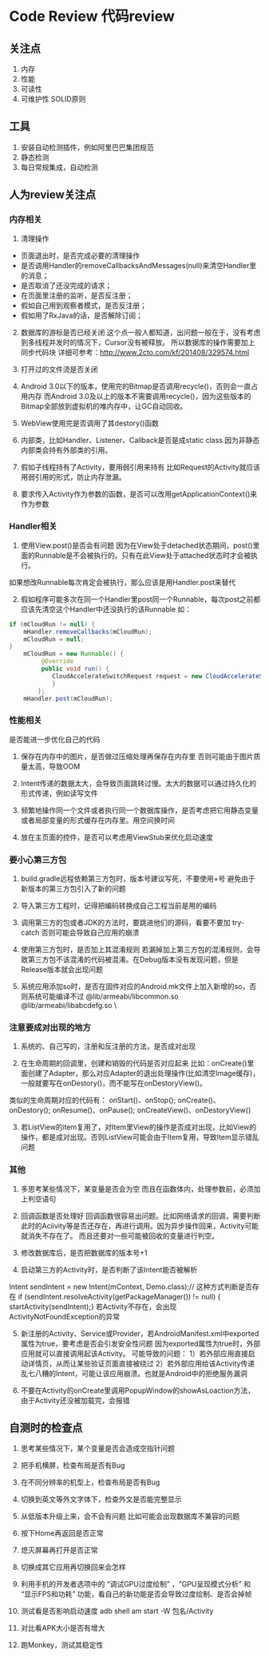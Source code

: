 # Code Review 代码review

## 关注点
1. 内存
2. 性能
3. 可读性
4. 可维护性 SOLID原则

## 工具
1. 安装自动检测插件，例如阿里巴巴集团规范
2. 静态检测
3. 每日常规集成，自动检测

## 人为review关注点

### 内存相关
1. 清理操作
* 页面退出时，是否完成必要的清理操作
* 是否调用Handler的removeCallbacksAndMessages(null)来清空Handler里的消息；
* 是否取消了还没完成的请求；
* 在页面里注册的监听，是否反注册；
* 假如自己用到观察者模式，是否反注册；
* 假如用了RxJava的话，是否解除订阅；

2. 数据库的游标是否已经关闭 
这个点一般人都知道，出问题一般在于，没有考虑到多线程并发时的情况下，Cursor没有被释放。 所以数据库的操作需要加上同步代码块 详细可参考：http://www.2cto.com/kf/201408/329574.html

3. 打开过的文件流是否关闭

4. Android 3.0以下的版本，使用完的Bitmap是否调用recycle()，否则会一直占用内存 而Android 3.0及以上的版本不需要调用recycle()，因为这些版本的Bitmap全部放到虚拟机的堆内存中，让GC自动回收。

5. WebView使用完是否调用了其destory()函数

6. 内部类，比如Handler、Listener、Callback是否是成static class 因为非静态内部类会持有外部类的引用。

7. 假如子线程持有了Activity，要用弱引用来持有 比如Request的Activity就应该用弱引用的形式，防止内存泄漏。

8. 要求传入Activity作为参数的函数，是否可以改用getApplicationContext()来作为参数

### Handler相关
1. 使用View.post()是否会有问题 因为在View处于detached状态期间，post()里面的Runnable是不会被执行的。只有在此View处于attached状态时才会被执行。

如果想改Runnable每次肯定会被执行，那么应该是用Handler.post来替代

2. 假如程序可能多次在同一个Handler里post同一个Runnable，每次post之前都应该先清空这个Handler中还没执行的该Runnable 如：

```java
if (mCloudRun != null) {    
    mHandler.removeCallbacks(mCloudRun);    
    mCloudRun = null;
}
    mCloudRun = new Runnable() {   
         @Override    
         public void run() {        
            CloudAccelerateSwitchRequest request = new CloudAccelerateSwitchRequest(); request.setPriority(RequestTask.PRIORITY_LOW);        RequestQueue.getInstance().addRequest(request);    
            }
        };
    mHandler.post(mCloudRun); 
```

### 性能相关
是否能进一步优化自己的代码

1. 保存在内存中的图片，是否做过压缩处理再保存在内存里 否则可能由于图片质量太高，导致OOM

2. Intent传递的数据太大，会导致页面跳转过慢。太大的数据可以通过持久化的形式传递，例如读写文件

3. 频繁地操作同一个文件或者执行同一个数据库操作，是否考虑把它用静态变量或者局部变量的形式缓存在内存里。用空间换时间

4. 放在主页面的控件，是否可以考虑用ViewStub来优化启动速度

### 要小心第三方包
1. build.gradle远程依赖第三方包时，版本号建议写死，不要使用+号 避免由于新版本的第三方包引入了新的问题

2. 导入第三方工程时，记得把编码转换成自己工程当前是用的编码

3. 调用第三方的包或者JDK的方法时，要跳进他们的源码，看要不要加 try-catch 否则可能会导致自己应用的崩溃

4. 使用第三方包时，是否加上其混淆规则 若漏掉加上第三方包的混淆规则，会导致第三方包不该混淆的代码被混淆。在Debug版本没有发现问题，但是Release版本就会出现问题

5. 系统应用添加so时，是否在固件对应的Android.mk文件上加入新增的so，否则系统可能编译不过
@lib/armeabi/libcommon.so \@lib/armeabi/libabcdefg.so \

### 注意要成对出现的地方
1. 系统的、自己写的，注册和反注册的方法，是否成对出现

2. 在生命周期的回调里，创建和销毁的代码是否对应起来 比如：onCreate()里面创建了Adapter，那么对应Adapter的退出处理操作(比如清空Image缓存)，一般就要写在onDestory()，而不能写在onDestoryView()。

类似的生命周期对应的代码有： onStart()、onStop(); onCreate()、onDestory(); onResume()、onPause(); onCreateView()、onDestoryView()

3. 若ListView的item复用了，对Item里View的操作是否成对出现，比如View的操作，都是成对出现。否则ListView可能会由于Item复用，导致Item显示错乱问题
  
###  其他
1. 多思考某些情况下，某变量是否会为空 而且在函数体内，处理参数前，必须加上判空语句

2. 回调函数是否处理好 回调函数很容易出问题。比如网络请求的回调，需要判断此时的Aciivity等是否还存在，再进行调用。因为异步操作回来，Activity可能就消失不存在了。 而且还要对一些可能被回收的变量进行判空。

3. 修改数据库后，是否把数据库的版本号+1

4. 启动第三方的Activity时，是否判断了该Intent能否被解析

Intent sendIntent = new Intent(mContext, Demo.class);// 这种方式判断是否存在
if (sendIntent.resolveActivity(getPackageManager()) != null) {   
     startActivity(sendIntent);}
若Activity不存在，会出现ActivityNotFoundException的异常

5. 新注册的Activity、Service或Provider，若AndroidManifest.xml中exported属性为true，要考虑是否会引发安全性问题
因为exported属性为true时，外部应用就可以直接调用起该Activity。 可能导致的问题： 
1）若外部应用直接启动详情页，从而让某些验证页面直接被绕过 
2）若外部应用给该Activity传递乱七八糟的Intent，可能让该应用崩溃。也就是Android中的拒绝服务漏洞

6. 不要在Activity的onCreate里调用PopupWindow的showAsLoaction方法，由于Activity还没被加载完，会报错

## 自测时的检查点
1. 思考某些情况下，某个变量是否会造成空指针问题

2. 把手机横屏，检查布局是否有Bug

3. 在不同分辨率的机型上，检查布局是否有Bug

4. 切换到英文等外文字体下，检查外文是否能完整显示

5. 从低版本升级上来，会不会有问题 比如可能会出现数据库不兼容的问题

6. 按下Home再返回是否正常

7. 熄灭屏幕再打开是否正常

8. 切换成其它应用再切换回来会怎样

9. 利用手机的开发者选项中的 “调试GPU过度绘制” ，“GPU呈现模式分析” 和 “显示FPS和功耗” 功能，看自己的新功能是否会导致过度绘制、是否会掉帧

10. 测试看是否影响启动速度 adb shell am start -W 包名/Activity

11. 对比看APK大小是否有增大

12. 跑Monkey，测试其稳定性

